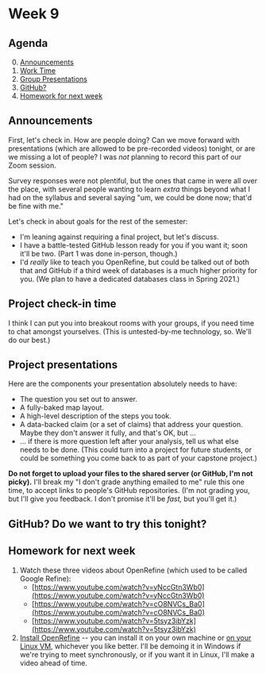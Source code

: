 # Week 9

## Agenda
0. [Announcements](#announcements)
1. [Work Time](#project)
2. [Group Presentations](#presentations)
3. [GitHub?](#github)
4. [Homework for next week](#homework)


## <span id="announcements">Announcements</span>

First, let's check in. How are people doing? Can we move forward with presentations (which are allowed to be pre-recorded videos) tonight, or are we missing a lot of people? I was *not* planning to record this part of our Zoom session.  

Survey responses were not plentiful, but the ones that came in were all over the place, with several people wanting to learn *extra* things beyond what I had on the syllabus and several saying "um, we could be done now; that'd be fine with me." 

Let's check in about goals for the rest of the semester:
* I'm leaning against requiring a final project, but let's discuss. 
* I have a battle-tested GitHub lesson ready for you if you want it; soon it'll be two. (Part 1 was done in-person, though.)
* I'd *really* like to teach you OpenRefine, but could be talked out of both that and GitHub if a third week of databases is a much higher priority for you. (We plan to have a dedicated databases class in Spring 2021.)

## <span id="project">Project check-in time</span>

I think I can put you into breakout rooms with your groups, if you need time to chat amongst yourselves. (This is untested-by-me technology, so. We'll do our best.) 

## <span id="midterm">Project presentations</span>

Here are the components your presentation absolutely needs to have:

   * The question you set out to answer.
   * A fully-baked map layout.
   * A high-level description of the steps you took.
   * A data-backed claim (or a set of claims) that address your question. Maybe they don't answer it fully, and that's OK, but ...
   * ... if there is more question left after your analysis, tell us what else needs to be done. (This could turn into a project for future students, or could be something you come back to as part of your capstone project.)

**Do not forget to upload your files to the shared server (or GitHub, I'm not picky).** I'll break my "I don't grade anything emailed to me" rule this one time, to accept links to people's GitHub repositories. (I'm not grading you, but I'll give you feedback. I don't promise it'll be _fast,_ but you'll get it.)

## <span id="github">GitHub? Do we want to try this tonight?</span>

## <span id="homework">Homework for next week</span>

1. Watch these three videos about OpenRefine (which used to be called Google Refine):
	* [https://www.youtube.com/watch?v=yNccGtn3Wb0](https://www.youtube.com/watch?v=yNccGtn3Wb0)
	* [https://www.youtube.com/watch?v=cO8NVCs_Ba0](https://www.youtube.com/watch?v=cO8NVCs_Ba0)
	* [https://www.youtube.com/watch?v=5tsyz3ibYzk](https://www.youtube.com/watch?v=5tsyz3ibYzk)
2. [Install OpenRefine](https://github.com/OpenRefine/OpenRefine/wiki/Installation-Instructions) -- you can install it on your own machine or [on your Linux VM](https://github.com/OpenRefine/OpenRefine/wiki/Installation-Instructions#linux), whichever you like better. I'll be demoing it in Windows if we're trying to meet synchronously, or if you want it in Linux, I'll make a video ahead of time. 
